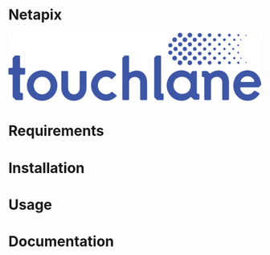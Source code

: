 # Netapix

![LOGO](https://github.com/touchlane/Netapix/blob/master/assets/logo.svg)

# Requirements


# Installation


# Usage


# Documentation
